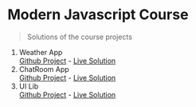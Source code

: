 # Modern Javascript Course
> Solutions of the course projects

1. Weather App  
[Github Project](https://github.com/padawandr/tnn-modern-javascript/tree/main/tnn-weather-app) - [Live Solution](https://tnn-weather-app.padawandr.vercel.app/)
2. ChatRoom App  
[Github Project](https://github.com/padawandr/tnn-modern-javascript/tree/main/tnn-chatroom) - [Live Solution](https://tnn-chatroom.padawandr.vercel.app/)
3. UI Lib  
[Github Project](https://github.com/padawandr/tnn-modern-javascript/tree/main/tnn-ui-lib) - [Live Solution](https://tnn-ui-lib.padawandr.vercel.app/)
